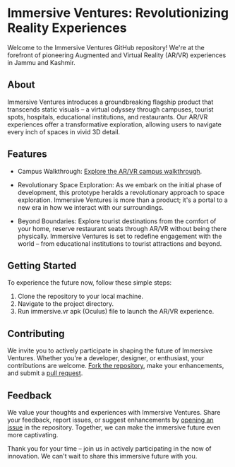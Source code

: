 # Immersive Ventures: Revolutionizing Reality Experiences

Welcome to the Immersive Ventures GitHub repository! We're at the forefront of pioneering Augmented and Virtual Reality (AR/VR) experiences in Jammu and Kashmir.

## About

Immersive Ventures introduces a groundbreaking flagship product that transcends static visuals – a virtual odyssey through campuses, tourist spots, hospitals, educational institutions, and restaurants. Our AR/VR experiences offer a transformative exploration, allowing users to navigate every inch of spaces in vivid 3D detail.

## Features

- Campus Walkthrough: [Explore the AR/VR campus walkthrough](#getting-started).

- Revolutionary Space Exploration: As we embark on the initial phase of development, this prototype heralds a revolutionary approach to space exploration. Immersive Ventures is more than a product; it's a portal to a new era in how we interact with our surroundings.

- Beyond Boundaries: Explore tourist destinations from the comfort of your home, reserve restaurant seats through AR/VR without being there physically. Immersive Ventures is set to redefine engagement with the world – from educational institutions to tourist attractions and beyond.

## Getting Started

To experience the future now, follow these simple steps:

1. Clone the repository to your local machine.
2. Navigate to the project directory.
3. Run   immersive.vr apk (Oculus) file to launch the AR/VR experience.

## Contributing

We invite you to actively participate in shaping the future of Immersive Ventures. Whether you're a developer, designer, or enthusiast, your contributions are welcome. [Fork the repository](https://github.com/KRISHBHADWAL/immersive-ventures/fork), make your enhancements, and submit a [pull request](https://github.com/KRISHBHADWAL/immersive-ventures/pulls).

## Feedback

We value your thoughts and experiences with Immersive Ventures. Share your feedback, report issues, or suggest enhancements by [opening an issue](https://github.com/KRISHBHADWAL/immersive-ventures/issues) in the repository. Together, we can make the immersive future even more captivating.


Thank you for your time – join us in actively participating in the now of innovation. We can't wait to share this immersive future with you.
